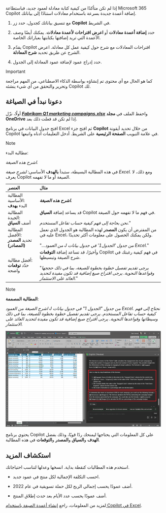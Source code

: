 
إذا لم تكن متأكدًا من كيفية كتابة معادلة لعمود جديد، فباستطاعة Microsoft 365 Copilot إضافة أعمدة جديدة بسرعة باستخدام معادلات استنادًا إلى بياناتك. 

1. مع تنسيق بياناتك كجدول، حدد زر **Copilot** في الشريط.

1. حدد **إضافة أعمدة معادلات** أو **اعرض اقتراحات لأعمدة معادلات**. يمكنك أيضًا وصف الأعمدة التي تريد إضافتها بكتابتها بعباراتك الخاصة.

1. يقدّم Copilot اقتراحات المعادلات مع شرح حول كيفية عمل كل معادلة. اعرض الشرح عن طريق تحديد **شرح المعادلة**.

1. حدد إدراج عمود لإضافة عمود المعادلة إلى الجدول.

> [!IMPORTANT]
> كما هو الحال مع أي محتوى تم إنشاؤه بواسطة الذكاء الاصطناعي، من المهم مراجعة وتحرير والتحقق من أي شيء ينشئه Copilot لك.

## دعونا نبدأ في الصياغة

أولًا، نزّل **_[Fabrikam Q1 marketing campaigns.xlsx](https://go.microsoft.com/fwlink/?linkid=2269124)_** واحفظ الملف في **مجلد OneDrive** إذا لم تكن قد فعلت ذلك بعد.

افتح جدول البيانات في برنامج Excel ثم افتح جزء **Copilot** من خلال تحديد أيقونة Copilot في علامة التبويب **الصفحة الرئيسية** على الشريط. أدخل التعليمات أدناه واتبعها.

> [!NOTE]
> مطالبة البدء:
>
> _اشرح هذه الصيغة._

في هذه المطالبة البسيطة، ستبدأ **بالهدف** الأساسي: _لشرح صيغة Excel._ ومع ذلك، لا يعرف Copilot الصيغة أو ما لا تفهمه.

| العنصر | مثال |
| :------ | :------- |
| المطالبة الأساسية: <br>البدء **بهدف** | **_اشرح هذه الصيغة._** |
| المطالبة الجيدة: <br>أضف **السياق** | قد يساعد إضافة **السياق** Copilot في فهم ما لا تفهمه حول الصيغة.<br><br>_نحن بحاجة إلى فهم كيفية حساب تفاعل المستخدم._" |
| المطالبة الأفضل: <br>تحديد **المصدر (المصادر)** | من المفترض أن يكون **المصدر** لهذه المطالبة هو الجدول الذي نعمل عليه في Excel، ولكن يمكنك الحصول على معلومات أكثر تحديدًا.<br><br>"_...من العمود J من جدول 'الجدول1' في جدول بيانات Excel._" |
| أفضل مطالبة: <br>حدّد **توقعات** واضحة | وأخيرًا، قد تساعد إضافة **التوقعات** Copilot في فهم كيفية رغبتك في شرح الصيغة وتبسيطها.<br><br>"_يرجى تقديم تفصيل خطوة بخطوة للصيغة، بما في ذلك حججها وقواعدها النحوية. يرجى اقتراح صيغ إضافية قد تكون مفيدة لتحديد العائد على الاستثمار._" |

> [!NOTE]
> **المطالبة المصممة**:
>
> _اشرح الصيغة من العمود J من جدول "الجدول 1" في جدول بيانات Excel. نحتاج إلى فهم كيفية حساب تفاعل المستخدم. يرجى تقديم تفصيل خطوة بخطوة للصيغة، بما في ذلك وسيطاتها وقواعدها النحوية. يرجى اقتراح صيغ إضافية قد تكون مفيدة لتحديد العائد على الاستثمار._

[![لقطة شاشة لنتائج المطالبة المصممة باستخدام Copilot في Excel.](../media/copilot-explain-formula-results-excel.png)](../media/copilot-explain-formula-results-excel.png#lightbox)

يحتوي برنامج Copilot على كل المعلومات التي يحتاجها ليمنحك ردًا قويًا، وذلك بفضل **الهدف** و**السياق** و**المصدر** و**التوقعات** في هذه المطالبة.

## استكشاف المزيد

استخدم هذه المطالبات كنقطة بداية. انسخها وعدلها لتناسب احتياجاتك. 

- احسب التكلفة الإجمالية لكل منتج في عمود جديد. 

- أضف عمودًا يحسب إجمالي الربح لكل حملة تسويقية في عام 2022. 

- أضف عمودًا يحسب عدد الأيام بعد حدث إطلاق المنتج. 

لمزيد من المعلومات، راجع [إنشاء أعمدة الصيغة باستخدام Copilot في Excel](https://support.microsoft.com/office/generate-formula-columns-with-copilot-in-excel-d866d926-9791-4e5f-be2a-c6dd9e587a47).